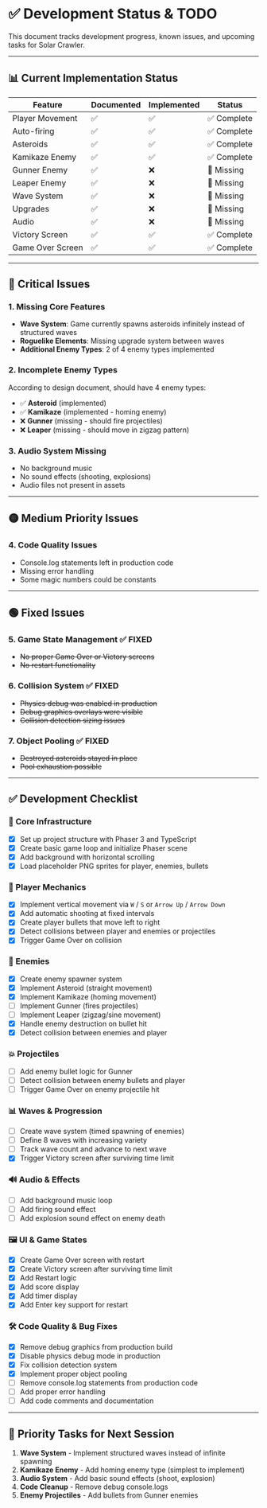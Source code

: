 # ✅ Development Status & TODO

This document tracks development progress, known issues, and upcoming tasks for Solar Crawler.

---

## 📊 Current Implementation Status

| Feature | Documented | Implemented | Status |
|---------|------------|-------------|---------|
| Player Movement | ✅ | ✅ | ✅ Complete |
| Auto-firing | ✅ | ✅ | ✅ Complete |
| Asteroids | ✅ | ✅ | ✅ Complete |
| Kamikaze Enemy | ✅ | ✅ | ✅ Complete |
| Gunner Enemy | ✅ | ❌ | 🔴 Missing |
| Leaper Enemy | ✅ | ❌ | 🔴 Missing |
| Wave System | ✅ | ❌ | 🔴 Missing |
| Upgrades | ✅ | ❌ | 🔴 Missing |
| Audio | ✅ | ❌ | 🔴 Missing |
| Victory Screen | ✅ | ✅ | ✅ Complete |
| Game Over Screen | ✅ | ✅ | ✅ Complete |

---

## 🔴 Critical Issues

### 1. **Missing Core Features**
- **Wave System**: Game currently spawns asteroids infinitely instead of structured waves
- **Roguelike Elements**: Missing upgrade system between waves
- **Additional Enemy Types**: 2 of 4 enemy types implemented

### 2. **Incomplete Enemy Types**
According to design document, should have 4 enemy types:
- ✅ **Asteroid** (implemented)
- ✅ **Kamikaze** (implemented - homing enemy)
- ❌ **Gunner** (missing - should fire projectiles)
- ❌ **Leaper** (missing - should move in zigzag pattern)

### 3. **Audio System Missing**
- No background music
- No sound effects (shooting, explosions)
- Audio files not present in assets

---

## 🟡 Medium Priority Issues

### 4. **Code Quality Issues**
- Console.log statements left in production code
- Missing error handling
- Some magic numbers could be constants

---

## 🟢 Fixed Issues

### 5. **Game State Management** ✅ FIXED
- ~~No proper Game Over or Victory screens~~
- ~~No restart functionality~~

### 6. **Collision System** ✅ FIXED
- ~~Physics debug was enabled in production~~
- ~~Debug graphics overlays were visible~~
- ~~Collision detection sizing issues~~

### 7. **Object Pooling** ✅ FIXED
- ~~Destroyed asteroids stayed in place~~
- ~~Pool exhaustion possible~~

---

## ✅ Development Checklist

### 🧱 Core Infrastructure
- [x] Set up project structure with Phaser 3 and TypeScript
- [x] Create basic game loop and initialize Phaser scene
- [x] Add background with horizontal scrolling
- [x] Load placeholder PNG sprites for player, enemies, bullets

### 🚀 Player Mechanics
- [x] Implement vertical movement via `W` / `S` or `Arrow Up` / `Arrow Down`
- [x] Add automatic shooting at fixed intervals
- [x] Create player bullets that move left to right
- [x] Detect collisions between player and enemies or projectiles
- [x] Trigger Game Over on collision

### 👾 Enemies
- [x] Create enemy spawner system
- [x] Implement Asteroid (straight movement)
- [x] Implement Kamikaze (homing movement)
- [ ] Implement Gunner (fires projectiles)
- [ ] Implement Leaper (zigzag/sine movement)
- [x] Handle enemy destruction on bullet hit
- [x] Detect collision between enemies and player

### 💥 Projectiles
- [ ] Add enemy bullet logic for Gunner
- [ ] Detect collision between enemy bullets and player
- [ ] Trigger Game Over on enemy projectile hit

### 📊 Waves & Progression
- [ ] Create wave system (timed spawning of enemies)
- [ ] Define 8 waves with increasing variety
- [ ] Track wave count and advance to next wave
- [x] Trigger Victory screen after surviving time limit

### 🔊 Audio & Effects
- [ ] Add background music loop
- [ ] Add firing sound effect
- [ ] Add explosion sound effect on enemy death

### 🖼️ UI & Game States
- [x] Create Game Over screen with restart
- [x] Create Victory screen after surviving time limit
- [x] Add Restart logic
- [x] Add score display
- [x] Add timer display
- [x] Add Enter key support for restart

### 🛠️ Code Quality & Bug Fixes
- [x] Remove debug graphics from production build
- [x] Disable physics debug mode in production
- [x] Fix collision detection system
- [x] Implement proper object pooling
- [ ] Remove console.log statements from production code
- [ ] Add proper error handling
- [ ] Add code comments and documentation

---

## 🎯 Priority Tasks for Next Session

1. **Wave System** - Implement structured waves instead of infinite spawning
2. **Kamikaze Enemy** - Add homing enemy type (simplest to implement)
3. **Audio System** - Add basic sound effects (shoot, explosion)
4. **Code Cleanup** - Remove debug console.logs
5. **Enemy Projectiles** - Add bullets from Gunner enemies
